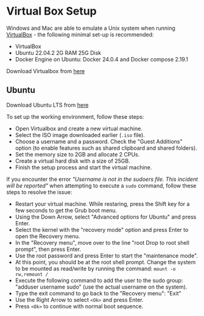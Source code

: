 

# Virtual Box Setup

Windows and Mac are able to emulate a Unix system when running [VirtualBox](https://www.virtualbox.org/) - the following minimal set-up is recommended:

-   VirtualBox
-   Ubuntu 22.04.2 2G RAM 25G Disk
-   Docker Engine on Ubuntu: Docker 24.0.4 and Docker compose 2.19.1

Download Virtualbox from [here](https://www.virtualbox.org/)

## Ubuntu

Download Ubuntu LTS from [here](https://ubuntu.com/download/desktop)

To set up the working environment, follow these steps:
-   Open Virtualbox and create a new virtual machine.
-   Select the ISO image downloaded earlier (`.iso` file).
-   Choose a username and a password. Check the "Guest Additions" option (to enable features such as shared clipboard and shared folders).
-   Set the memory size to 2GB and allocate 2 CPUs.
-   Create a virtual hard disk with a size of 25GB.
-   Finish the setup process and start the virtual machine.

If you encounter the error _"Username is not in the sudoers file. This incident will be reported"_ when attempting to execute a `sudo` command, follow these steps to resolve the issue:

-   Restart your virtual machine. While restaring, press the Shift key for a few seconds to get the Grub boot menu.
-   Using the Down Arrow, select "Advanced options for Ubuntu" and press Enter.
-   Select the kernel with the "recovery mode" option and press Enter to open the Recovery menu.
-   In the "Recovery menu", move over to the line "root Drop to root shell prompt", then press Enter.
-   Use the root password and press Enter to start the "maintenance mode".
-   At this point, you should be at the root shell prompt. Change the system to be mounted as read/write by running the command: `mount -o rw,remount /`
-   Execute the following command to add the user to the sudo group: "adduser username sudo" (use the actual username on the system).
-   Type the exit command to go back to the "Recovery menu": "Exit"
-   Use the Right Arrow to select `<Ok>` and press Enter.
-   Press `<Ok>` to continue with normal boot sequence.
